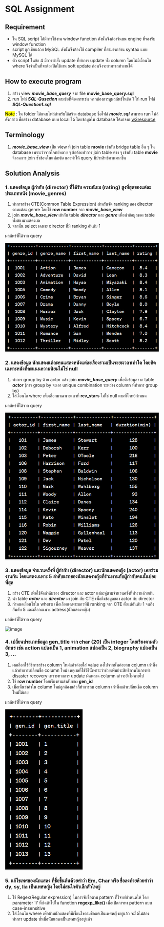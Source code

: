 # SQL Assignment
## Requirement
- ใน SQL script ได้มีการใช้งาน window function ดังนั้นจึงต้องรันบน engine ที่รองรับ window function
- script ถูกเขียนด้วย MySQL ดังนั้นจึงต้องใช้ compiler ที่สามารถอ่าน syntax แบบ MySQL ได้
- ตัว script ในข้อ 4 มีการคำสั่ง update ที่ทำการ update ทั้ง column โดยไม่มีเงื่อนไข where จึงจำเป็นที่จะต้องปิดใช้งาน soft update ก่อนจึงจะสามารถทำงานได้
## How to execute program
1. สร้าง view ***movie_base_query*** จาก file **movie_base_query.sql** 
2. run ไฟล์ ***SQL-Qusetion*** ตามข้อที่ต้องการเช่น หากต้องการดูผลลัพธ์ในข้อ 1 ให้ run ไฟล์ ***SQL-Question1.sql*** 

<mark>Note</mark> : ใน folder ได้แนบไฟล์สำหรับใช้สร้าง database ชื่อไฟล์ ***movie.sql*** สามารถ run ไฟล์ดังกล่าวเพื่อสร้าง database แบบ local ได้ โดยข้อมูลใน database ได้มาจาก [w3resource](https://www.w3resource.com/sql-exercises/movie-database-exercise/basic-exercises-on-movie-database.php)

## Terminology
1. ***movie_base_view*** เป็น view ที่ join table **movie** เข้ากับ bridge table อื่น ๆ ใน database เพราะว่าจากโจทย์หลาย ๆ ข้อต้องทำการ join table ต่าง ๆ เข้ากับ table **movie** จึงลดการ join ซ้ำซ้อนในแต่ละข้อ และทำให้ query มีประสิทธิภาพมากขึ้น
## Solution Analysis
### 1. แสดงข้อมูล ผู้กํากับ (director) ที่ได้รับ ความนิยม (rating) สูงที่สุดของแต่ละประเภทหนัง (movie_genres)
1. ทำการสร้าง CTE(Common Table Expression) สำหรับจัด ranking ของ director ตามแต่ละ genre โดยใช้ **row number** จาก ***movie_base_view*** 
2. join ***movie_base_view*** เข้ากับ table ***director*** และ ***genre*** เพื่อนำข้อมูลของ table ทั้งสองมาแสดงผล
3. จากนั้น select เฉพาะ director ที่มี ranking อันดับ 1 

ผลลัพธ์ที่ได้จาก query 

![Alt text](../image/image-7.png)

### 2. แสดงข้อมูล นักแสดงแต่ละคนแสดงหนังแต่ละเรื่องรวมเป็นระยะเวลาเท่าใด โดยคิดเฉพาะหนังที่คะแนนความนิยมไม่ใช่ null
1. ทำการ group by ด้วย actor แล้ว join ***movie_base_query*** เพื่อดึงข้อมูลจาก table ***actor*** (การ group by จะเอา unique combination ระหว่าง column ที่ทำการ group by)
2. ใส่เงื่อนไข where เพื่อเลือกมาเฉพาะแถวที่ **rev_stars** ไม่ใช่ null ตามที่โจทย์กำหนด

ผลลัพธ์ที่ได้จาก query

![Alt text](../image/image-4.png)

### 3. แสดงข้อมูล จํานวนครั้งที่ ผู้กํากับ (director) และนักแสดงหญิง (actor) เคยร่วมงานกัน โดยแสดงเฉพาะ 5 ลําดับแรกของนักแสดงหญิงที่ร่วมงานกับผู้กํากับคนนั้นบ่อยที่สุด
1. สร้าง CTE เพื่อใช้จัดลำดับของ director และ actor แต่ละคู่ตามจำนวนครั้งที่ทำงานด้วยกัน
2. นำ table ***actor*** และ ***director*** มา join กับ CTE เพื่อดึงข้อมูลของ actor กับ director
3. กำหนดเงื่อนไขใน where เพื่อเลือกเฉพาะแถวที่มี ranking จาก CTE ตั้งแต่อันดับ 1 จนถึงอันดับ 5 และเลือกเฉพาะ actress(นักแสดงหญิง)

ผลลัพธ์ที่ได้จาก query

![image](https://github.com/Zhuuuun/Coraline-internship-DE/assets/96523298/eedc2097-7718-4162-8b94-1695ca5fb779)


### 4. เปลี่ยนประเภทข้อมูล gen_title จาก char (20) เป็น integer โดยเรียงตามตัวอักษร เช่น action แปลงเป็น 1, animation แปลงเป็น 2, biography แปลงเป็น 3, ...
1. ผลเลือกใช้วิธีการสร้าง column ใหม่แล้วค่อยใส่ value ลงไปจากนั้นค่อยลบ column เก่าทิ้งแล้วทำการเปลี่ยนชื่อ column ใหม่
เหตุผลที่ใช้วิธีนั้เพราะว่าช่วยเพิ่มประสิทธิภาพในการทำ disaster recovery เพราะหากการ update ผิดพลาด column เก่าจะยังไม่หายไป 
2. ใช้ **row number** โดยเรียงตามลำดับของ **gen_id**
3. เมื่อเห็นว่าค่าใน column ใหม่ถูกต้องแล้วก็ทำการลบ column เก่าทิ้งแล้วเปลี่ยนชื่อ column ใหม่ได้เลย

ผลลัพธ์ที่ได้จาก query

![Alt text](../image/image-5.png)

### 5. แก้ไขเพศของนักแสดง ที่ชื่อขึ้นต้นด้วยคําว่า Em, Char หรือ ชื่อลงท้ายด้วยคําว่า dy, sy, lia เป็นเพศหญิง โดยไม่สนใจตัวเล็กตัวใหญ่
1. ใช้ Regex(Regular expression) ในการจับชื่อตาม pattern ที่โจทย์กำหนดให้ โดย parameter 'i' ที่ส่งเข้าไปใน function **regexp_like()** เพื่อเปิดการหา pattern แบบ case-insensitive 
2. ใส่เงื่อนไข where เพื่อข้ามนักแสดงที่มีเงื่อนไขตามชื่อแต่เป็นเพศหญิงอยู่แล้ว จะได้ไม่ต้องทำการ update ซ้ำเมื่อนักแสดงเป็นเพศหญิงอยู่แล้ว

